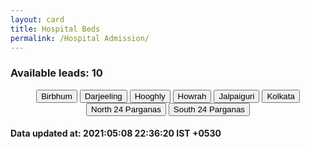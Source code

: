 ```yaml
---
layout: card
title: Hospital Beds
permalink: /Hospital Admission/
---
```

<h3> Available leads: 10</h3><div align="center">
 <div class="btn-group">
<a href="{{ "/Hospital Admission/Birbhum" | relative_url}}" class="button"><button>Birbhum</button></a>
<a href="{{ "/Hospital Admission/Darjeeling" | relative_url}}" class="button"><button>Darjeeling</button></a>
<a href="{{ "/Hospital Admission/Hooghly" | relative_url}}" class="button"><button>Hooghly</button></a>
<a href="{{ "/Hospital Admission/Howrah" | relative_url}}" class="button"><button>Howrah</button></a>
<a href="{{ "/Hospital Admission/Jalpaiguri" | relative_url}}" class="button"><button>Jalpaiguri</button></a>
<a href="{{ "/Hospital Admission/Kolkata" | relative_url}}" class="button"><button>Kolkata</button></a>
<a href="{{ "/Hospital Admission/North-24-Parganas" | relative_url}}" class="button"><button>North 24 Parganas</button></a>
<a href="{{ "/Hospital Admission/South-24-Parganas" | relative_url}}" class="button"><button>South 24 Parganas</button></a>
</div>
</div>
<h4> Data updated at: 2021:05:08 22:36:20 IST +0530 </h4>